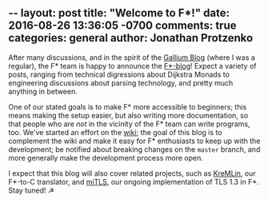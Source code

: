 --
layout: post
title:  "Welcome to F*!"
date:   2016-08-26 13:36:05 -0700
comments: true
categories: general
author: Jonathan Protzenko
---
After many discussions, and in the spirit of the [Gallium
Blog](http://gallium.inria.fr/blog/) (where I was a regular), the F* team is
happy to announce the [F*-blog](https://fstarlang.github.io/)! Expect a variety of posts, ranging from technical
digressions about Dijkstra Monads to engineering discussions about parsing
technology, and pretty much anything in between.

One of our stated goals is to make F* more accessible to beginners; this
means making the setup easier, but also writing more documentation, so that
people who are _not_ in the vicinity of the F* team can write programs, too.
We've started an effort on the [wiki](https://github.com/FStarLang/FStar/wiki);
the goal of this blog is to complement the wiki and make it easy for F*
enthusiasts to keep up with the development; be notified about breaking changes
on the `master` branch, and more generally make the development process more
open.

I expect that this blog will also cover related projects, such as
[KreMLin](https://github.com/FStarLang/kremlin), our F\*-to-C translator, and
[miTLS](https://github.com/mitls/mitls-fstar/), our ongoing implementation of
TLS 1.3 in F\*. Stay tuned! ☭
